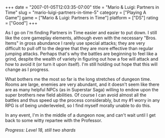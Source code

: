 +++
date = "2007-01-05T12:03:35-07:00"
title = "Mario &amp; Luigi: Partners in Time"
slug = "mario-luigi-partners-in-time-5"
category = ["Playing A Game"]
game = ["Mario &amp; Luigi: Partners in Time"]
platform = ["DS"]
rating = ["Good"]
+++

As I go on I'm finding Partners in Time easier and easier to put down.  I still like the core gameplay elements, although even with the necessary "Bros. Items" in gross abundance I rarely use special attacks; they are very difficult to pull off to the degree that they are more effective than regular jumping attacks.  Perhaps that's why the battles are beginning to feel like a grind, despite the wealth of variety in figuring out how a foe will attack and how to avoid it (or turn it upon itself).  I'm still holding out hope that this will change as I progress.

What bothers me the most so far is the long stretches of dungeon time.  Rooms are large, enemies are very abundant, and it doesn't seem like there are as many helpful NPCs (as in Superstar Saga) willing to endow upon the super brothers new field abilities.  Of course I can avoid almost all the battles and thus speed up the process considerably, but my #1 worry in any RPG is of being underleveled, so I find myself morally unable to do this.

In any event, I'm in the middle of a dungeon now, and can't wait until I get back to some witty repartee with the Professor.

<i>Progress: Level 18, still two shards</i>